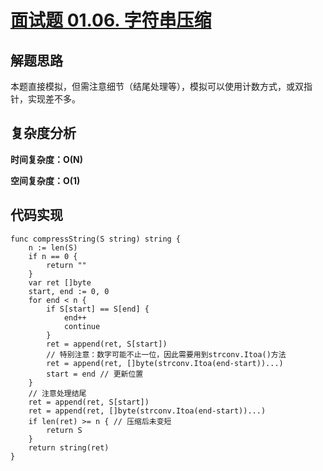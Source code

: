 # [面试题 01.06. 字符串压缩](https://leetcode-cn.com/problems/compress-string-lcci/)

## 解题思路

本题直接模拟，但需注意细节（结尾处理等），模拟可以使用计数方式，或双指针，实现差不多。

## 复杂度分析

**时间复杂度：O(N)**

**空间复杂度：O(1)** 

## 代码实现

```golang
func compressString(S string) string {
	n := len(S)
	if n == 0 {
		return ""
	}
	var ret []byte
	start, end := 0, 0
	for end < n {
		if S[start] == S[end] {
			end++
			continue
		}
		ret = append(ret, S[start])
		// 特别注意：数字可能不止一位，因此需要用到strconv.Itoa()方法
		ret = append(ret, []byte(strconv.Itoa(end-start))...)
		start = end // 更新位置
	}
	// 注意处理结尾
	ret = append(ret, S[start])
	ret = append(ret, []byte(strconv.Itoa(end-start))...)
	if len(ret) >= n { // 压缩后未变短
		return S
	}
	return string(ret)
}
```